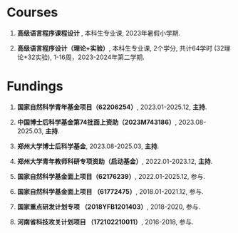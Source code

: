

# Courses

<ol>

<p style="margin-top: 8px;"><li> <b>高级语言程序课程设计 </b>, 本科生专业课, 2023年暑假小学期.</li></p>

<p style="margin-top: 8px;"><li> <b>高级语言程序设计（理论+实验）</b>, 本科生专业课, 2个学分, 共计64学时 (32理论+32实验), 1-16周，2023-2024年第二学期.</li></p>

</ol>




# Fundings

<ol>

<p style="margin-top: 8px;"><li>  <b>国家自然科学青年基金项目（62206254）</b>, 2023.01-2025.12, <b>主持</b>.</li></p>

 <p style="margin-top: 8px;"><li> <b>中国博士后科学基金第74批面上资助（2023M743186）</b>, 2023.08-2025.03, <b>主持</b>.</li></p> 
 <!-- <p style="margin-top: 8px;"><li>可信多视图学习方法研究, <b>郑州大学博士后科学基金</b>, 2023.08-2025.03, <b>主持</b>.</li></p> -->
 <p style="margin-top: 8px;"><li> <b>郑州大学博士后科学基金</b>, 2023.08-2025.03, <b>主持</b>.</li></p> 

<p style="margin-top: 8px;"><li> <b>郑州大学青年教师科研专项资助（启动基金）</b>, 2022.01-2023.12, <b>主持</b>.</li></p>
  
<p style="margin-top: 8px;"><li> <b>国家自然科学基金面上项目（62176239）</b>, 2022.01-2025.12, 参与.</li></p>
  
<p style="margin-top: 8px;"><li> <b>国家自然科学基金面上项目 （61772475）</b>, 2018.01-2021.12, 参与.</li></p>
  
<p style="margin-top: 8px;"><li> <b>国家重点研发计划专项 （2018YFB1201403）</b>, 2018-2020, 参与.</li></p>
  
<p style="margin-top: 8px;"><li> <b>河南省科技攻关计划项目 （172102210011）</b>, 2016-2018, 参与.</li></p>

</ol>
